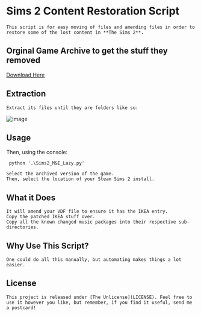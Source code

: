 # Sims 2 Content Restoration Script

    This script is for easy moving of files and amending files in order to restore some of the lost content in **The Sims 2**.

## Orginal Game Archive to get the stuff they removed

[Download Here](https://archive.org/details/20200917-141140)

## Extraction

    Extract its files until they are folders like so:

![image](https://github.com/user-attachments/assets/dee96107-3849-496f-b2ad-0be592a3963d)

## Usage

Then, using the console:

``` python '.\Sims2_M&I_Lazy.py'```

    Select the archived version of the game.
    Then, select the location of your Steam Sims 2 install.


## What it Does

    It will amend your VDF file to ensure it has the IKEA entry.
    Copy the patched IKEA stuff over.
    Copy all the known changed music packages into their respective sub-directories.


## Why Use This Script?
    One could do all this manually, but automating makes things a lot easier.

## License

    This project is released under [The Unlicense](LICENSE). Feel free to use it however you like, but remember, if you find it useful, send me a postcard!
